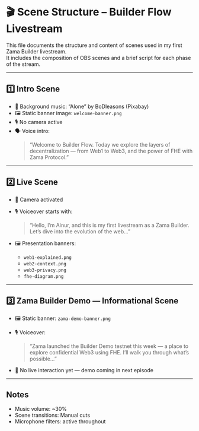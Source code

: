 # 🎬 Scene Structure – Builder Flow Livestream

This file documents the structure and content of scenes used in my first Zama Builder livestream.  
It includes the composition of OBS scenes and a brief script for each phase of the stream.

---

## 1️⃣ Intro Scene

- 🎵 Background music: “Alone” by BoDleasons (Pixabay)
- 🖼️ Static banner image: `welcome-banner.png`
- 🎙️ No camera active
- 🗣️ Voice intro:
  > “Welcome to Builder Flow. Today we explore the layers of decentralization — from Web1 to Web3, and the power of FHE with Zama Protocol.”

---

## 2️⃣ Live Scene

- 🎥 Camera activated
- 🎙️ Voiceover starts with:
  > “Hello, I’m Ainur, and this is my first livestream as a Zama Builder. Let’s dive into the evolution of the web…”

- 🖼️ Presentation banners:
  - `web1-explained.png`
  - `web2-context.png`
  - `web3-privacy.png`
  - `fhe-diagram.png`

---

## 3️⃣ Zama Builder Demo — Informational Scene

- 🖼️ Static banner: `zama-demo-banner.png`
- 🎙️ Voiceover:
  > “Zama launched the Builder Demo testnet this week — a place to explore confidential Web3 using FHE. I’ll walk you through what’s possible…”

- 🎥 No live interaction yet — demo coming in next episode

---

## Notes

- Music volume: ~30%
- Scene transitions: Manual cuts
- Microphone filters: active throughout
